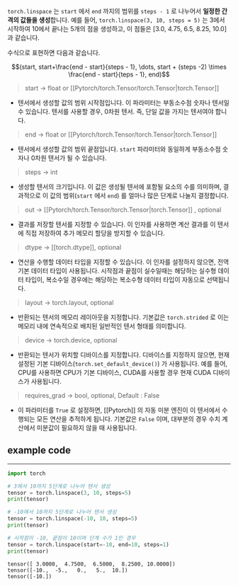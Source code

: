 `torch.linspace` 는 `start` 에서 `end` 까지의 범위를 `steps - 1` 로 나누어서 **일정한 간격의 값들을 생성**합니다. 예를 들어, `torch.linspace(3, 10, steps = 5)` 는 3에서 시작하여 10에서 끝나는 5개의 점을 생성하고, 이 점들은 \[3.0, 4.75, 6.5, 8.25, 10.0\] 과 같습니다.

수식으로 표현하면 다음과 같습니다.

$$(start, start+\frac{end - start}{steps - 1}, \dots, start + (steps -2) \times \frac{end - start}{teps - 1}, end)$$

> start -> float or [[Pytorch/torch.Tensor/torch.Tensor|torch.Tensor]]
- 텐서에서 생성할 값의 범위 시작점입니다. 이 파라미터는 부동소수점 숫자나 텐서일 수 있습니다. 텐서를 사용할 경우, 0차원 텐서. 즉, 단일  값을 가지는 텐서여야 합니다.

> end -> float or [[Pytorch/torch.Tensor/torch.Tensor|torch.Tensor]]
- 텐서에서 생성할 값의 범위 끝점입니다. `start` 파라미터와 동일하게 부동소수점 숫자나 0차원 텐서가 될 수 있습니다.

> steps -> int
- 생성할 텐서의 크기입니다. 이 값은 생성될 텐서에 포함될 요소의 수를 의미하며, 결과적으로 이 값의 범위(`start` 에서 `end`) 를 얼마나 많은 단계로 나눌지 결정합니다.

> out -> [[Pytorch/torch.Tensor/torch.Tensor|torch.Tensor]] , optional
- 결과를 저장할 텐서를 지정할 수 있습니다. 이 인자를 사용하면 계산 결과를 이 텐서에 직접 저장하여 추가 메모리 할당을 방지할 수 있습니다.

> dtype -> [[torch.dtype]], optional
- 연산을 수행할 데이터 타입을 지정할 수 있습니다. 이 인자를 설정하지 않으면, 전역 기본 데이터 타입이 사용됩니다. 시작점과 끝점이 실수일때는 해당하는 실수형 데이터 타입이, 복소수일 경우에는 해당하는 복소수형 데이터 타입이 자동으로 선택됩니다.

> layout -> torch.layout, optional
- 반환되는 텐서의 메모리 레이아웃을 지정합니다. 기본값은 `torch.strided` 로 이는 메모리 내에 연속적으로 배치된 일반적인 텐서 형태를 의미합니다.

> device -> torch.device, optional
- 반환되는 텐서가 위치할 디바이스를 지정합니다. 디바이스를 지정하지 않으면, 현재 설정된 기본 디바이스(`torch.set_default_device()`) 가 사용됩니다. 예를 들어, CPU를 사용하면 CPU가 기본 디바이스, CUDA를 사용할 경우 현재 CUDA 디바이스가 사용됩니다.

> requires_grad -> bool, optional, Default : False
- 이 파라미터를 `True` 로 설정하면, [[Pytorch]] 의 자동 미분 엔진이 이 텐서에서 수행되는 모든 연산을 추적하게 됩니다. 기본값은 `False` 이며, 대부분의 경우 수치 계산에서 미분값이 필요하지 않을 때 사용됩니다.

## example code
---

```python
import torch

# 3에서 10까지 5단계로 나누어 텐서 생성
tensor = torch.linspace(3, 10, steps=5)
print(tensor) 

# -10에서 10까지 5단계로 나누어 텐서 생성
tensor = torch.linspace(-10, 10, steps=5)
print(tensor) 

# 시작점이 -10, 끝점이 10이며 단계 수가 1인 경우
tensor = torch.linspace(start=-10, end=10, steps=1)
print(tensor)
```

```
tensor([ 3.0000,  4.7500,  6.5000,  8.2500, 10.0000])
tensor([-10.,  -5.,   0.,   5.,  10.])
tensor([-10.])
```

